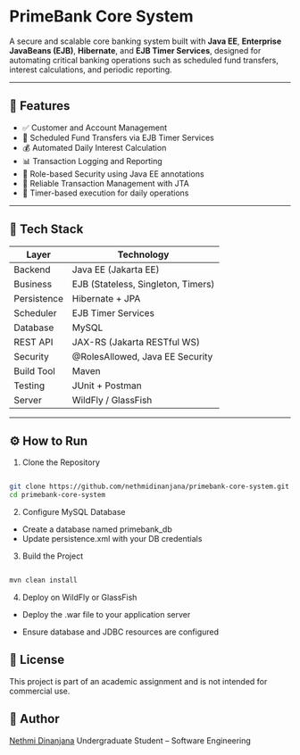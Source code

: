 # PrimeBank Core System

A secure and scalable core banking system built with **Java EE**, **Enterprise JavaBeans (EJB)**, **Hibernate**, and **EJB Timer Services**, designed for automating critical banking operations such as scheduled fund transfers, interest calculations, and periodic reporting.

---

## 🚀 Features

- ✅ Customer and Account Management
- 🔁 Scheduled Fund Transfers via EJB Timer Services
- 💰 Automated Daily Interest Calculation
- 📊 Transaction Logging and Reporting
- 🔐 Role-based Security using Java EE annotations
- 🔄 Reliable Transaction Management with JTA
- 📅 Timer-based execution for daily operations

---

## 🧰 Tech Stack

| Layer       | Technology           |
|-------------|----------------------|
| Backend     | Java EE (Jakarta EE) |
| Business    | EJB (Stateless, Singleton, Timers) |
| Persistence | Hibernate + JPA      |
| Scheduler   | EJB Timer Services   |
| Database    | MySQL                |
| REST API    | JAX-RS (Jakarta RESTful WS) |
| Security    | @RolesAllowed, Java EE Security |
| Build Tool  | Maven                |
| Testing     | JUnit + Postman      |
| Server      | WildFly / GlassFish  |

---

## ⚙️ How to Run

1. Clone the Repository

```bash

git clone https://github.com/nethmidinanjana/primebank-core-system.git
cd primebank-core-system

```

2. Configure MySQL Database

- Create a database named primebank_db
- Update persistence.xml with your DB credentials
  

3. Build the Project

```bash

mvn clean install

```

4. Deploy on WildFly or GlassFish

- Deploy the .war file to your application server

- Ensure database and JDBC resources are configured

## 📄 License

This project is part of an academic assignment and is not intended for commercial use.

## 👤 Author

[Nethmi Dinanjana](https://github.com/nethmidinanjana)
Undergraduate Student – Software Engineering
